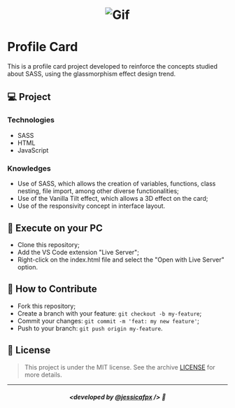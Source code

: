 <h1 align="center">
    <img src="./assets/profile-card.gif" alt="Gif"/>
</h1>


# Profile Card
This is a profile card project developed to reinforce the concepts studied about SASS, using the glassmorphism effect design trend.

## 💻 Project

### Technologies
- SASS
- HTML
- JavaScript

### Knowledges
- Use of SASS, which allows the creation of variables, functions, class nesting, file import, among other diverse functionalities;
- Use of the Vanilla Tilt effect, which allows a 3D effect on the card;
- Use of the responsivity concept in interface layout.


## 🔧 Execute on your PC

- Clone this repository;
- Add the VS Code extension "Live Server";
- Right-click on the index.html file and select the "Open with Live Server" option.


## 🤔 How to Contribute

- Fork this repository;
- Create a branch with your feature: `git checkout -b my-feature`;
- Commit your changes: `git commit -m 'feat: my new feature'`;
- Push to your branch: `git push origin my-feature`.

## 📜 License

> This project is under the MIT license. See the archive [LICENSE](https://github.com/jessicafpx/profile-card/blob/main/LICENSE.md) for more details.

--- 

##### <p align="center"> <strong> <developed by <a href="https://github.com/jessicafpx"> @jessicafpx</a> /> </strong> 👋

